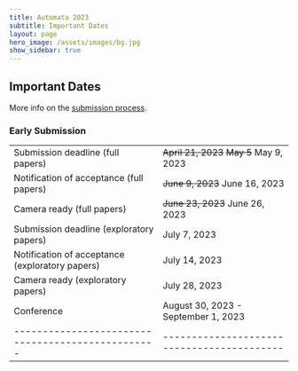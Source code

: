 ```yaml
---
title: Automata 2023
subtitle: Important Dates
layout: page
hero_image: /assets/images/bg.jpg
show_sidebar: true
---
```


## Important Dates

More info on the [submission process](/submission.html).

### Early Submission

|                                                 |                                          |
|-------------------------------------------------|------------------------------------------|
| Submission deadline (full papers)               | ~~April 21, 2023~~ ~~May 5~~ May 9, 2023 |
| Notification of acceptance (full papers)        | ~~June 9, 2023~~ June 16, 2023           |
| Camera ready (full papers)                      | ~~June 23, 2023~~ June 26, 2023          |
| Submission deadline (exploratory papers)        | July 7, 2023                             |
| Notification of acceptance (exploratory papers) | July 14, 2023                            |
| Camera ready (exploratory papers)               | July 28, 2023                            |
| Conference                                      | August 30, 2023 - September 1, 2023      |
|-------------------------------------------------|------------------------------------------|

